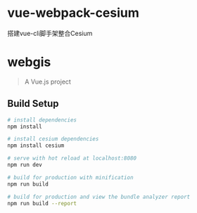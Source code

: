 
# vue-webpack-cesium
搭建vue-cli脚手架整合Cesium

# webgis

> A Vue.js project

## Build Setup

``` bash
# install dependencies
npm install

# install cesium dependencies
npm install cesium

# serve with hot reload at localhost:8080
npm run dev

# build for production with minification
npm run build

# build for production and view the bundle analyzer report
npm run build --report
```